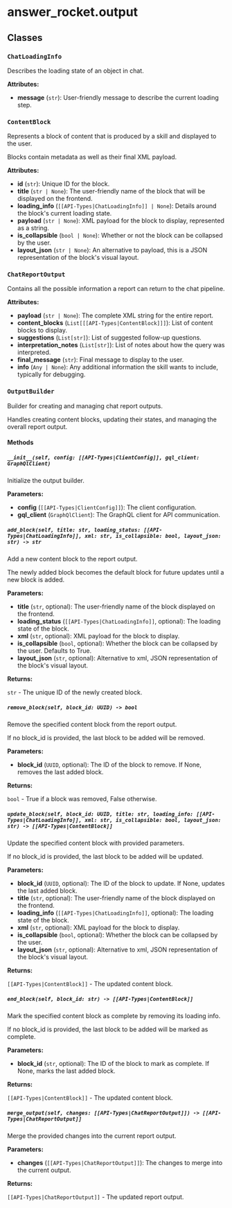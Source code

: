 # answer_rocket.output

## Classes

### `ChatLoadingInfo`

Describes the loading state of an object in chat.


**Attributes:**

- **message** (`str`): User-friendly message to describe the current loading step.

### `ContentBlock`

Represents a block of content that is produced by a skill and displayed to the user.

Blocks contain metadata as well as their final XML payload.


**Attributes:**

- **id** (`str`): Unique ID for the block.
- **title** (`str | None`): The user-friendly name of the block that will be displayed on the frontend.
- **loading_info** (`[[API-Types|ChatLoadingInfo]] | None`): Details around the block's current loading state.
- **payload** (`str | None`): XML payload for the block to display, represented as a string.
- **is_collapsible** (`bool | None`): Whether or not the block can be collapsed by the user.
- **layout_json** (`str | None`): An alternative to payload, this is a JSON representation of the block's visual layout.

### `ChatReportOutput`

Contains all the possible information a report can return to the chat pipeline.


**Attributes:**

- **payload** (`str | None`): The complete XML string for the entire report.
- **content_blocks** (`List[[[API-Types|ContentBlock]]]`): List of content blocks to display.
- **suggestions** (`List[str]`): List of suggested follow-up questions.
- **interpretation_notes** (`List[str]`): List of notes about how the query was interpreted.
- **final_message** (`str`): Final message to display to the user.
- **info** (`Any | None`): Any additional information the skill wants to include, typically for debugging.

### `OutputBuilder`

Builder for creating and managing chat report outputs.

Handles creating content blocks, updating their states, and managing the overall report output.

#### Methods

##### `__init__(self, config: [[API-Types|ClientConfig]], gql_client: GraphQlClient)`


Initialize the output builder.


**Parameters:**

- **config** (`[[API-Types|ClientConfig]]`): The client configuration.
- **gql_client** (`GraphQlClient`): The GraphQL client for API communication.

##### `add_block(self, title: str, loading_status: [[API-Types|ChatLoadingInfo]], xml: str, is_collapsible: bool, layout_json: str) -> str`


Add a new content block to the report output.

The newly added block becomes the default block for future updates until a new block is added.


**Parameters:**

- **title** (`str`, optional): The user-friendly name of the block displayed on the frontend.
- **loading_status** (`[[API-Types|ChatLoadingInfo]]`, optional): The loading state of the block.
- **xml** (`str`, optional): XML payload for the block to display.
- **is_collapsible** (`bool`, optional): Whether the block can be collapsed by the user. Defaults to True.
- **layout_json** (`str`, optional): Alternative to xml, JSON representation of the block's visual layout.


**Returns:**

`str` - The unique ID of the newly created block.

##### `remove_block(self, block_id: UUID) -> bool`


Remove the specified content block from the report output.

If no block_id is provided, the last block to be added will be removed.


**Parameters:**

- **block_id** (`UUID`, optional): The ID of the block to remove. If None, removes the last added block.


**Returns:**

`bool` - True if a block was removed, False otherwise.

##### `update_block(self, block_id: UUID, title: str, loading_info: [[API-Types|ChatLoadingInfo]], xml: str, is_collapsible: bool, layout_json: str) -> [[API-Types|ContentBlock]]`


Update the specified content block with provided parameters.

If no block_id is provided, the last block to be added will be updated.


**Parameters:**

- **block_id** (`UUID`, optional): The ID of the block to update. If None, updates the last added block.
- **title** (`str`, optional): The user-friendly name of the block displayed on the frontend.
- **loading_info** (`[[API-Types|ChatLoadingInfo]]`, optional): The loading state of the block.
- **xml** (`str`, optional): XML payload for the block to display.
- **is_collapsible** (`bool`, optional): Whether the block can be collapsed by the user.
- **layout_json** (`str`, optional): Alternative to xml, JSON representation of the block's visual layout.


**Returns:**

`[[API-Types|ContentBlock]]` - The updated content block.

##### `end_block(self, block_id: str) -> [[API-Types|ContentBlock]]`


Mark the specified content block as complete by removing its loading info.

If no block_id is provided, the last block to be added will be marked as complete.


**Parameters:**

- **block_id** (`str`, optional): The ID of the block to mark as complete. If None, marks the last added block.


**Returns:**

`[[API-Types|ContentBlock]]` - The updated content block.

##### `merge_output(self, changes: [[API-Types|ChatReportOutput]]) -> [[API-Types|ChatReportOutput]]`


Merge the provided changes into the current report output.


**Parameters:**

- **changes** (`[[API-Types|ChatReportOutput]]`): The changes to merge into the current output.


**Returns:**

`[[API-Types|ChatReportOutput]]` - The updated report output.
